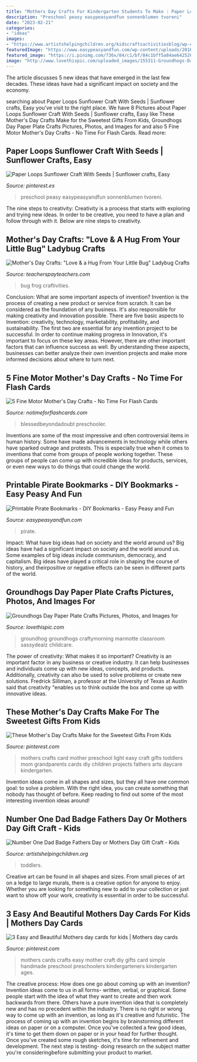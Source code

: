 ```yaml
---
title: "Mothers Day Crafts For Kindergarten Students To Make : Paper Loops Sunflower Craft With Seeds"
description: "Preschool peasy easypeasyandfun sonnenblumen tvoreni"
date: "2023-02-21"
categories:
- "ideas"
images:
- "https://www.artistshelpingchildren.org/kidscraftsactivitiesblog/wp-content/uploads/2010/06/mini-DSCF3755.jpg"
featuredImage: "https://www.easypeasyandfun.com/wp-content/uploads/2016/09/Free-Printable-Pirate-Bookmarks-for-Kids-652x1024.jpg"
featured_image: "https://i.pinimg.com/736x/84/c1/bf/84c1bff5a84ae642526b08ee2e758336.jpg"
image: "http://www.lovethispic.com/uploaded_images/155311-Groundhogs-Day-Paper-Plate-Crafts.jpg"
---
```



The article discusses 5 new ideas that have emerged in the last few decades. These ideas have had a significant impact on society and the economy.

	

		
searching about Paper Loops Sunflower Craft With Seeds | Sunflower crafts, Easy you've visit to the right place. We have 8 Pictures about Paper Loops Sunflower Craft With Seeds | Sunflower crafts, Easy like These Mother&#039;s Day Crafts Make for the Sweetest Gifts From Kids, Groundhogs Day Paper Plate Crafts Pictures, Photos, and Images for and also 5 Fine Motor Mother&#039;s Day Crafts - No Time For Flash Cards. Read more:
		
    
## Paper Loops Sunflower Craft With Seeds | Sunflower Crafts, Easy

<img loading=lazy src="https://i.pinimg.com/736x/63/34/9c/63349cc961b947cbdb75f6197281f469.jpg" onerror="this.onerror=null;this.src='https://tse3.mm.bing.net/th?id=OIP.KHlQhaAB-NKun5nH9C0CdwHaLH&amp;pid=15.1';" alt="Paper Loops Sunflower Craft With Seeds | Sunflower crafts, Easy">

_Source: pinterest.es_

>preschool peasy easypeasyandfun sonnenblumen tvoreni. 

	

The nine steps to creativity:
Creativity is a process that starts with exploring and trying new ideas. In order to be creative, you need to have a plan and follow through with it. Below are nine steps to creativity.

    
## Mother&#039;s Day Crafts: &quot;Love &amp; A Hug From Your Little Bug&quot; Ladybug Crafts

<img loading=lazy src="https://ecdn.teacherspayteachers.com/thumbitem/Mother-s-Day-Ladybug-Craftivities-2529008-1589104097/original-2529008-1.jpg" onerror="this.onerror=null;this.src='https://tse3.mm.bing.net/th?id=OIP.hRnmuTCV8MpnXFnd-yWuJQAAAA&amp;pid=15.1';" alt="Mother&#039;s Day Crafts: &quot;Love &amp; a Hug From Your Little Bug&quot; Ladybug Crafts">

_Source: teacherspayteachers.com_

>bug frog craftivities. 

	

Conclusion: What are some important aspects of invention?
Invention is the process of creating a new product or service from scratch. It can be considered as the foundation of any business. It's also responsible for making creativity and innovation possible. There are five basic aspects to Invention: creativity, technology, marketability, profitability, and sustainability. The first two are essential for any invention project to be successful. In order to continue making progress in Innovation, it's important to focus on these key areas. However, there are other important factors that can influence success as well. By understanding these aspects, businesses can better analyze their own invention projects and make more informed decisions about where to turn next.

    
## 5 Fine Motor Mother&#039;s Day Crafts - No Time For Flash Cards

<img loading=lazy src="https://www.notimeforflashcards.com/wp-content/uploads/2014/05/easy-mothers-day-craft-.png" onerror="this.onerror=null;this.src='https://tse2.mm.bing.net/th?id=OIP.MaSkDBi4BIkVdgNXAoBY7AAAAA&amp;pid=15.1';" alt="5 Fine Motor Mother&#039;s Day Crafts - No Time For Flash Cards">

_Source: notimeforflashcards.com_

>blessedbeyondadoubt preschooler. 

	

Inventions are some of the most impressive and often controversial items in human history. Some have made advancements in technology while others have sparked outrage and protests. This is especially true when it comes to inventions that come from groups of people working together. These groups of people can come up with incredible ideas for products, services, or even new ways to do things that could change the world.

    
## Printable Pirate Bookmarks - DIY Bookmarks - Easy Peasy And Fun

<img loading=lazy src="https://www.easypeasyandfun.com/wp-content/uploads/2016/09/Free-Printable-Pirate-Bookmarks-for-Kids-652x1024.jpg" onerror="this.onerror=null;this.src='https://tse1.mm.bing.net/th?id=OIP.CEeKOe5jW5VPEHNPECZopgHaLo&amp;pid=15.1';" alt="Printable Pirate Bookmarks - DIY Bookmarks - Easy Peasy and Fun">

_Source: easypeasyandfun.com_

>pirate. 

	

Impact: What have big ideas had on society and the world around us?
Big ideas have had a significant impact on society and the world around us. Some examples of big ideas include communism, democracy, and capitalism. Big ideas have played a critical role in shaping the course of history, and theirpositive or negative effects can be seen in different parts of the world.

    
## Groundhogs Day Paper Plate Crafts Pictures, Photos, And Images For

<img loading=lazy src="http://www.lovethispic.com/uploaded_images/155311-Groundhogs-Day-Paper-Plate-Crafts.jpg" onerror="this.onerror=null;this.src='https://tse1.mm.bing.net/th?id=OIP.ggJuUlY9bVBRn_-5kS14OgHaML&amp;pid=15.1';" alt="Groundhogs Day Paper Plate Crafts Pictures, Photos, and Images for">

_Source: lovethispic.com_

>groundhog groundhogs craftymorning marmotte classroom sassydealz childcare. 

	

The power of creativity: What makes it so important?
Creativity is an important factor in any business or creative industry. It can help businesses and individuals come up with new ideas, concepts, and products. Additionally, creativity can also be used to solve problems or create new solutions. Fredrick Silliman, a professor at the University of Texas at Austin said that creativity "enables us to think outside the box and come up with innovative ideas.

    
## These Mother&#039;s Day Crafts Make For The Sweetest Gifts From Kids

<img loading=lazy src="https://i.pinimg.com/736x/84/c1/bf/84c1bff5a84ae642526b08ee2e758336.jpg" onerror="this.onerror=null;this.src='https://tse1.mm.bing.net/th?id=OIP.rtylwBUHVNBeFsxWehNoagHaLH&amp;pid=15.1';" alt="These Mother&#039;s Day Crafts Make for the Sweetest Gifts From Kids">

_Source: pinterest.com_

>mothers crafts card mother preschool light easy craft gifts toddlers mom grandparents cards diy children projects fathers arts daycare kindergarten. 

	

Invention ideas come in all shapes and sizes, but they all have one common goal: to solve a problem. With the right idea, you can create something that nobody has thought of before. Keep reading to find out some of the most interesting invention ideas around!

    
## Number One Dad Badge Fathers Day Or Mothers Day Gift Craft - Kids

<img loading=lazy src="https://www.artistshelpingchildren.org/kidscraftsactivitiesblog/wp-content/uploads/2010/06/mini-DSCF3755.jpg" onerror="this.onerror=null;this.src='https://tse4.mm.bing.net/th?id=OIP.CJCUhY_IaV787euHIuJ4IAHaJ4&amp;pid=15.1';" alt="Number One Dad Badge Fathers Day or Mothers Day Gift Craft - Kids">

_Source: artistshelpingchildren.org_

>toddlers. 

	

Creative art can be found in all shapes and sizes. From small pieces of art on a ledge to large murals, there is a creative option for anyone to enjoy. Whether you are looking for something new to add to your collection or just want to show off your work, creativity is essential in order to be successful.

    
## 3 Easy And Beautiful Mothers Day Cards For Kids | Mothers Day Cards

<img loading=lazy src="https://i.pinimg.com/736x/8b/e1/35/8be13531f9ae21729742ccb8f8e6d744.jpg" onerror="this.onerror=null;this.src='https://tse3.mm.bing.net/th?id=OIP.AvZvZ7oIID1Wyg7caJmPbgHaLH&amp;pid=15.1';" alt="3 Easy and Beautiful Mothers day cards for kids | Mothers day cards">

_Source: pinterest.com_

>mothers cards crafts easy mother craft diy gifts card simple handmade preschool preschoolers kindergarteners kindergarten ages. 

	

The creative process: How does one go about coming up with an invention?
Invention ideas come to us in all forms- written, verbal, or graphical. Some people start with the idea of what they want to create and then work backwards from there. Others have a pure invention idea that is completely new and has no precedent within the industry. There is no right or wrong way to come up with an invention, as long as it's creative and futuristic. The process of coming up with an invention begins by brainstorming different ideas on paper or on a computer. Once you've collected a few good ideas, it's time to get them down on paper or in your head for further thought. Once you've created some rough sketches, it's time for refinement and development. The next step is testing- doing research on the subject matter you're consideringbefore submitting your product to market.

